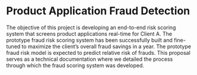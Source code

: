 # Product Application Fraud Detection
The objective of this project is developing an end-to-end risk scoring system that screens product applications real-time for Client A. The prototype fraud risk scoring system has been successfully built and fine-tuned to maximize the client’s overall fraud savings in a year. The prototype fraud risk model is expected to predict relative risk of frauds. This proposal serves as a technical documentation where we detailed the process through which the fraud scoring system was developed.
